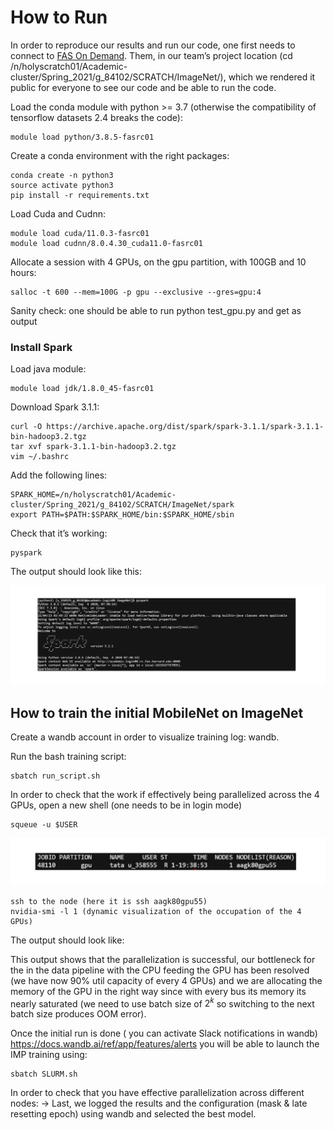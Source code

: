# How to Run

In order to reproduce our results and run our code, one first needs to connect to <a href="https://www.rc.fas.harvard.edu/">FAS On Demand</a>. Them, in our team’s project location (cd /n/holyscratch01/Academic-cluster/Spring_2021/g_84102/SCRATCH/ImageNet/), which we rendered it public for everyone to see our code and be able to run the code.

Load the conda module with python >= 3.7 (otherwise the compatibility of tensorflow datasets 2.4 breaks the code):
```
module load python/3.8.5-fasrc01
```
Create a conda environment with the right packages:
```
conda create -n python3
source activate python3
pip install -r requirements.txt
```
Load Cuda and Cudnn:
```
module load cuda/11.0.3-fasrc01
module load cudnn/8.0.4.30_cuda11.0-fasrc01
```

Allocate a session with 4 GPUs, on the gpu partition, with 100GB and 10 hours:
```
salloc -t 600 --mem=100G -p gpu --exclusive --gres=gpu:4
```

Sanity check: one should be able to run python test_gpu.py and get as output

### Install Spark

Load java module:

```
module load jdk/1.8.0_45-fasrc01
```

Download Spark 3.1.1:
```
curl -O https://archive.apache.org/dist/spark/spark-3.1.1/spark-3.1.1-bin-hadoop3.2.tgz
tar xvf spark-3.1.1-bin-hadoop3.2.tgz
vim ~/.bashrc
```
Add the following lines: 

```
SPARK_HOME=/n/holyscratch01/Academic-cluster/Spring_2021/g_84102/SCRATCH/ImageNet/spark
export PATH=$PATH:$SPARK_HOME/bin:$SPARK_HOME/sbin
```
Check that it’s working:
```
pyspark
```
The output should look like this:

![](Spark.png)


## How to train the initial MobileNet on ImageNet

Create a wandb account in order to visualize training log: wandb.

Run the bash training script:
```
sbatch run_script.sh 
```

In order to check that the work if effectively being parallelized across the 4 GPUs, open a new shell (one needs to be in login mode)

```
squeue -u $USER
```

![](JobID.png)


```
ssh to the node (here it is ssh aagk80gpu55)
nvidia-smi -l 1 (dynamic visualization of the occupation of the 4 GPUs)
```

The output should look like:

This output shows that the parallelization is successful, our bottleneck for the in the data pipeline with the CPU feeding the GPU has been resolved (we have now 90% util capacity of every 4 GPUs) and we are allocating the memory of the GPU in the right way since with every bus its memory its nearly saturated (we need to use batch size of $2^k$ so switching to the next batch size produces OOM error).

Once the initial run is done ( you can activate Slack notifications in wandb) https://docs.wandb.ai/ref/app/features/alerts you will be able to launch the IMP training using:
```
sbatch SLURM.sh
```
In order to check that you have effective parallelization across different nodes:
→ 
Last, we logged the results and the configuration (mask & late resetting epoch) using wandb and selected the best model. 

